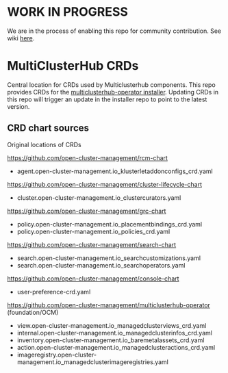 [comment]: # ( Copyright Contributors to the Open Cluster Management project )

# WORK IN PROGRESS

We are in the process of enabling this repo for community contribution. See wiki [here](https://open-cluster-management.io/concepts/architecture/).

# MultiClusterHub CRDs

Central location for CRDs used by Multiclusterhub components. This repo provides CRDs for the [multiclusterhub-operator installer](https://github.com/open-cluster-management/multiclusterhub-operator). Updating CRDs in this repo will trigger an update in the installer repo to point to the latest version.

## CRD chart sources
Original locations of CRDs

https://github.com/open-cluster-management/rcm-chart
- agent.open-cluster-management.io_klusterletaddonconfigs_crd.yaml

https://github.com/open-cluster-management/cluster-lifecycle-chart
- cluster.open-cluster-management.io_clustercurators.yaml

https://github.com/open-cluster-management/grc-chart
- policy.open-cluster-management.io_placementbindings_crd.yaml
- policy.open-cluster-management.io_policies_crd.yaml

https://github.com/open-cluster-management/search-chart
- search.open-cluster-management.io_searchcustomizations.yaml
- search.open-cluster-management.io_searchoperators.yaml

https://github.com/open-cluster-management/console-chart
- user-preference-crd.yaml

https://github.com/open-cluster-management/multiclusterhub-operator (foundation/OCM)
- view.open-cluster-management.io_managedclusterviews_crd.yaml
- internal.open-cluster-management.io_managedclusterinfos_crd.yaml
- inventory.open-cluster-management.io_baremetalassets_crd.yaml
- action.open-cluster-management.io_managedclusteractions_crd.yaml 
- imageregistry.open-cluster-management.io_managedclusterimageregistries.yaml
